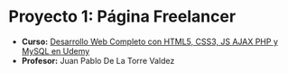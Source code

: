# Proyecto 1: Página Freelancer
- **Curso:** [Desarrollo Web Completo con HTML5, CSS3, JS AJAX PHP y MySQL en Udemy](https://www.udemy.com/course/desarrollo-web-completo-con-html5-css3-js-php-y-mysql/)
- **Profesor:** Juan Pablo De La Torre Valdez
